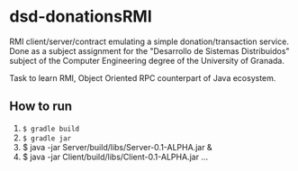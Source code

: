 # dsd-donationsRMI

RMI client/server/contract emulating a simple donation/transaction service. Done as a subject assignment for the "Desarrollo de Sistemas Distribuidos" subject of the Computer Engineering degree of the University of Granada.

Task to learn RMI, Object Oriented RPC counterpart of Java ecosystem.

## How to run

1. `$ gradle build`  
2. `$ gradle jar`
3. $ java -jar Server/build/libs/Server-0.1-ALPHA.jar &
4. $ java -jar Client/build/libs/Client-0.1-ALPHA.jar ...
